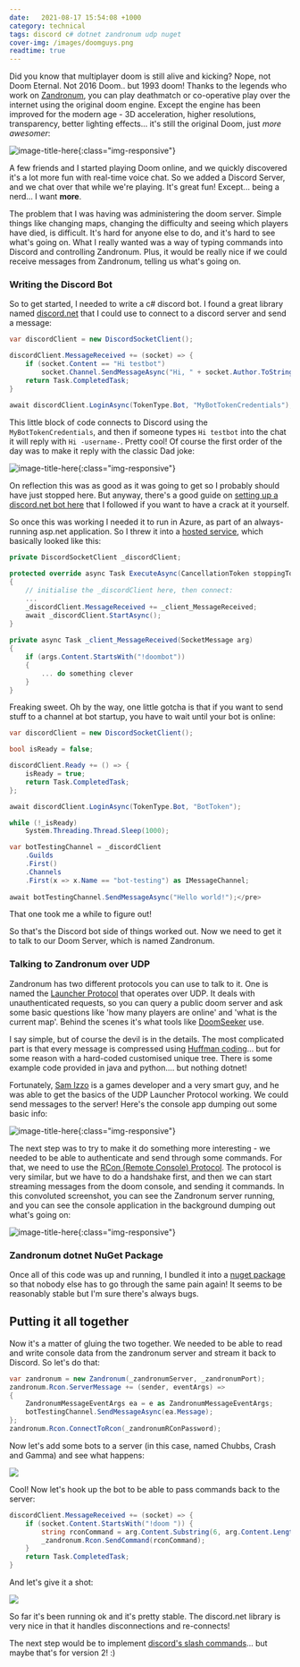 ```yaml
---
date:   2021-08-17 15:54:08 +1000
category: technical
tags: discord c# dotnet zandronum udp nuget 
cover-img: /images/doomguys.png
readtime: true
---
```


Did you know that multiplayer doom is still alive and kicking? Nope, not Doom Eternal. Not 2016 Doom.. but 1993 doom! Thanks to the legends who work on [Zandronum](https://zandronum.com), you can play deathmatch or co-operative play over the internet using the original doom engine. Except the engine has been improved for the modern age - 3D acceleration, higher resolutions, transparency, better lighting effects... it's still the original Doom, just *more awesomer*:

![image-title-here](/images/zandronum-aa.png){:class="img-responsive"}
 
A few friends and I started playing Doom online, and we quickly discovered it's a lot more fun with real-time voice chat. So we added a Discord Server, and we chat over that while we're playing. It's great fun! Except... being a nerd... I want **more**. 

The problem that I was having was administering the doom server. Simple things like changing maps, changing the difficulty and seeing which players have died, is difficult. It's hard for anyone else to do, and it's hard to see what's going on. What I really wanted was a way of typing commands into Discord and controlling Zandronum. Plus, it would be really nice if we could receive messages from Zandronum, telling us what's going on. 

### Writing the Discord Bot

So to get started, I needed to write a c# discord bot. I found a great library named <a href="https://github.com/discord-net/Discord.Net" target="_blank">discord.net</a> that I could use to connect to a discord server and send a message:

```csharp
var discordClient = new DiscordSocketClient();

discordClient.MessageReceived += (socket) => {
    if (socket.Content == "Hi testbot")
        socket.Channel.SendMessageAsync("Hi, " + socket.Author.ToString());
    return Task.CompletedTask;
}

await discordClient.LoginAsync(TokenType.Bot, "MyBotTokenCredentials");
```


This little block of code connects to Discord using the `MyBotTokenCredentials`, and then if someone types `Hi testbot` into the chat it will reply with `Hi -username-`. Pretty cool! Of course the first order of the day was to make it reply with the classic Dad joke:

![image-title-here](/images/doombot-dadjoke.png){:class="img-responsive"}

On reflection this was as good as it was going to get so I probably should have just stopped here. But anyway, there's a good guide on <a href="https://docs.stillu.cc/guides/getting_started/first-bot.html">setting up a discord.net bot here</a> that I followed if you want to have a crack at it yourself.

So once this was working I needed it to run in Azure, as part of an always-running asp.net application. So I threw it into a <a href="https://docs.microsoft.com/en-us/aspnet/core/fundamentals/host/hosted-services">hosted service</a>, which basically looked like this:

 
```csharp
private DiscordSocketClient _discordClient;
 
protected override async Task ExecuteAsync(CancellationToken stoppingToken)
{
    // initialise the _discordClient here, then connect:
    ...
    _discordClient.MessageReceived += _client_MessageReceived;
    await _discordClient.StartAsync();
}
 
private async Task _client_MessageReceived(SocketMessage arg)
{
    if (args.Content.StartsWith("!doombot"))
    {
        ... do something clever
    }
}
``` 

Freaking sweet. Oh by the way, one little gotcha is that if you want to send stuff to a channel at bot startup, you have to wait until your bot is online:

```csharp
var discordClient = new DiscordSocketClient();

bool isReady = false;

discordClient.Ready += () => {
    isReady = true;
    return Task.CompletedTask;
};

await discordClient.LoginAsync(TokenType.Bot, "BotToken");

while (!_isReady)
    System.Threading.Thread.Sleep(1000);

var botTestingChannel = _discordClient
    .Guilds
    .First()
    .Channels
    .First(x => x.Name == "bot-testing") as IMessageChannel;
   
await botTestingChannel.SendMessageAsync("Hello world!");</pre>
```

That one took me a while to figure out! 

So that's the Discord bot side of things worked out. Now we need to get it to talk to our Doom Server, which is named Zandronum.

### Talking to Zandronum over UDP

Zandronum has two different protocols you can use to talk to it. One is named the <a href="https://wiki.zandronum.com/Launcher_protocol">Launcher Protocol</a> that operates over UDP. It deals with unauthenticated requests, so you can query a public doom server and ask some basic questions like 'how many players are online' and 'what is the current map'. Behind the scenes it's what tools like <a href="https://doomseeker.drdteam.org/">DoomSeeker</a> use.

I say simple, but of course the devil is in the details. The most complicated part is that every message is compressed using <a href="https://en.wikipedia.org/wiki/Huffman_coding">Huffman coding</a>... but for some reason with a hard-coded customised unique tree. There is some example code provided in java and python.... but nothing dotnet! 

Fortunately, <a href="https://twitter.com/bananaboysam">Sam Izzo</a> is a games developer and a very smart guy, and he was able to get the basics of the UDP Launcher Protocol working. We could send messages to the server! Here's the console app dumping out some basic info:

![image-title-here](/images/zandronum-query.png){:class="img-responsive"}

The next step was to try to make it do something more interesting - we needed to be able to authenticate and send through some commands. For that, we need to use the <a href="https://wiki.zandronum.com/RCon_protocol">RCon (Remote Console) Protocol</a>. The protocol is very similar, but we have to do a handshake first, and then we can start streaming messages from the doom console, and sending it commands. In this convoluted screenshot, you can see the Zandronum server running, and you can see the console application in the background dumping out what's going on:

![image-title-here](/images/zandronum-zanstat.png){:class="img-responsive"}

### Zandronum dotnet NuGet Package

Once all of this code was up and running, I bundled it into a <a href="https://github.com/rocklan/zanstat">nuget package</a> so that nobody else has to go through the same pain again! It seems to be reasonably stable but I'm sure there's always bugs.

## Putting it all together

Now it's a matter of gluing the two together. We needed to be able to read and write console data from the zandronum server and stream it back to Discord. So let's do that:

```csharp
var zandronum = new Zandronum(_zandronumServer, _zandronumPort);
zandronum.Rcon.ServerMessage += (sender, eventArgs) =>
{
    ZandronumMessageEventArgs ea = e as ZandronumMessageEventArgs;
    botTestingChannel.SendMessageAsync(ea.Message);
};
zandronum.Rcon.ConnectToRcon(_zandronumRConPassword);
```

Now let's add some bots to a server (in this case, named Chubbs, Crash and Gamma) and see what happens:

<img src="/images/doombot-output.png" />

Cool! Now let's hook up the bot to be able to pass commands back to the server:

```csharp
discordClient.MessageReceived += (socket) => {
    if (socket.Content.StartsWith("!doom ")) {
        string rconCommand = arg.Content.Substring(6, arg.Content.Length - 6);
        _zandronum.Rcon.SendCommand(rconCommand);
    }
    return Task.CompletedTask;
}
```

And let's give it a shot:

<img src="/images/doombot-commands.png" />

So far it's been running ok and it's pretty stable. The discord.net library is very nice in that it handles disconnections and re-connects!  

The next step would be to implement [discord's slash commands](https://blog.discord.com/slash-commands-are-here-8db0a385d9e6)... but maybe that's for version 2! :)
